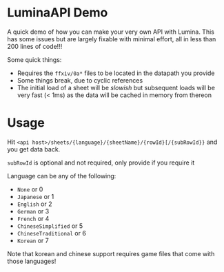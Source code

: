 # LuminaAPI Demo
A quick demo of how you can make your very own API with Lumina. This has some issues but are largely fixable with minimal effort, all in less than 200 lines of code!!!

Some quick things:
* Requires the `ffxiv/0a*` files to be located in the datapath you provide
* Some things break, due to cyclic references
* The initial load of a sheet will be _slowish_ but subsequent loads will be very fast (< 1ms) as the data will be cached in memory from thereon


# Usage
Hit `<api host>/sheets/{language}/{sheetName}/{rowId}[/{subRowId}}` and you get data back.

`subRowId` is optional and not required, only provide if you require it

Language can be any of the following:
* `None` or 0
* `Japanese` or 1
* `English` or 2
* `German` or 3
* `French` or 4
* `ChineseSimplified` or 5
* `ChineseTraditional` or 6
* `Korean` or 7

Note that korean and chinese support requires game files that come with those languages!
